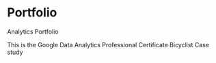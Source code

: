 # Portfolio
Analytics Portfolio

This is the Google Data Analytics Professional Certificate Bicyclist Case study

